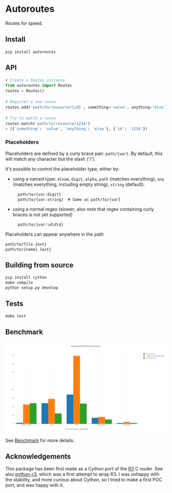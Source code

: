 # Autoroutes

Routes for speed.


## Install

    pip install autoroutes


## API

```python
# Create a Routes instance
from autoroutes import Routes
routes = Routes()

# Register a new route
routes.add('path/to/resource/{id}', something='value', anything='else')

# Try to match a route
routes.match('path/to/resource/1234')
> ({'something': 'value', 'anything': 'else'}, {'id': '1234'})
```

### Placeholders

Placeholders are defined by a curly brace pair: `path/{var}`. By default, this
will match any character but the slash ('/').

It's possible to control the placeholder type, either by:
- using a named type: `alnum`, `digit`, `alpha`, `path` (matches everything),
  `any` (matches everything, including empty string), `string` (default):

        path/to/{var:digit}
        path/to/{var:string}  # Same as path/to/{var}

- using a normal regex (slower; also note that regex containing curly braces is
  not yet supported)

        path/to/{var:\d\d\d}

Placeholders can appear anywhere in the path

    path/to/file.{ext}
    path/to/{name}.{ext}


## Building from source

    pip install cython
    make compile
    python setup.py develop


## Tests

    make test

## Benchmark

![](https://raw.githubusercontent.com/pyrates/autoroutes/master/benchmark.png)

See [Benchmark](https://github.com/pyrates/autoroutes/wiki/Benchmark) for more
details.

## Acknowledgements

This package has been first made as a Cython port of the [R3](https://github.com/c9s/r3/)
C router.
See also [python-r3](https://framagit.org/ybon/python-r3), which was a first
attempt to wrap R3. I was unhappy with the stability, and more curious about
Cython, so I tried to make a first POC port, and was happy with it.
